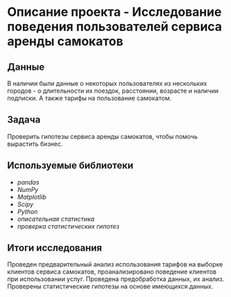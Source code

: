 # Описание проекта - Исследование поведения пользователей сервиса аренды самокатов


## Данные

В наличии были данные о некоторых пользователях из нескольких городов - о длительности их поездок, расстоянии, возрасте и наличии подписки. А также тарифы на пользование самокатом.
## Задача

Проверить гипотезы сервиса аренды самокатов, чтобы помочь вырастить бизнес.

## Используемые библиотеки
* *pandas*
* *NumPy*
* *Matplotlib*
* *Scipy*
* *Python*
* *описательная статистика*
* *проверка статистических гипотез*

## Итоги исследования

Проведен предварительный анализ использования тарифов на выборке клиентов сервиса самокатов,
проанализировано поведение клиентов при использовании услуг. Проведена предобработка
данных, их анализ. Проверены статистические гипотезы на основе имеющихся данных.

